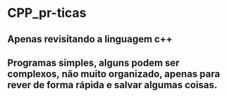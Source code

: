 # CPP_pr-ticas
## Apenas revisitando a linguagem c++

## Programas simples, alguns podem ser complexos, não muito organizado, apenas para rever de forma rápida e salvar algumas coisas.
